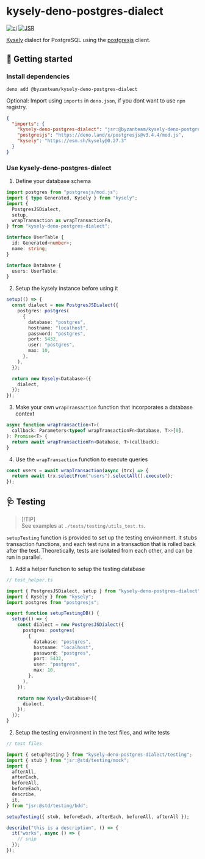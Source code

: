 # kysely-deno-postgres-dialect

[![ci](https://github.com/Byzanteam/kysely_deno_postgres_dialect/actions/workflows/ci.yml/badge.svg)](https://github.com/Byzanteam/kysely_deno_postgres_dialect/actions/workflows/ci.yml)
[![JSR](https://jsr.io/badges/@byzanteam/kysely-deno-postgres-dialect)](https://jsr.io/@byzanteam/kysely-deno-postgres-dialect)

[Kysely](https://github.com/kysely-org/kysely) dialect for PostgreSQL using the
[postgresjs](https://github.com/porsager/postgres) client.

## 🚀 Getting started

### Install dependencies

```
deno add @byzanteam/kysely-deno-postgres-dialect
```

Optional: Import using `imports` in `deno.json`, if you dont want to use `npm`
registry.

```json
{
  "imports": {
    "kysely-deno-postgres-dialect": "jsr:@byzanteam/kysely-deno-postgres-dialect",
    "postgresjs": "https://deno.land/x/postgresjs@v3.4.4/mod.js",
    "kysely": "https://esm.sh/kysely@0.27.3"
  }
}
```

### Use kysely-deno-postgres-dialect

1. Define your database schema

```typescript
import postgres from "postgresjs/mod.js";
import { type Generated, Kysely } from "kysely";
import {
  PostgresJSDialect,
  setup,
  wrapTransaction as wrapTransactionFn,
} from "kysely-deno-postgres-dialect";

interface UserTable {
  id: Generated<number>;
  name: string;
}

interface Database {
  users: UserTable;
}
```

2. Setup the kysely instance before using it

```typescript
setup(() => {
  const dialect = new PostgresJSDialect({
    postgres: postgres(
      {
        database: "postgres",
        hostname: "localhost",
        password: "postgres",
        port: 5432,
        user: "postgres",
        max: 10,
      },
    ),
  });

  return new Kysely<Database>({
    dialect,
  });
});
```

3. Make your own `wrapTransaction` function that incorporates a database context

```typescript
async function wrapTransaction<T>(
  callback: Parameters<typeof wrapTransactionFn<Database, T>>[0],
): Promise<T> {
  return await wrapTransactionFn<Database, T>(callback);
}
```

4. Use the `wrapTransaction` function to execute queries

```typescript
const users = await wrapTransaction(async (trx) => {
  return await trx.selectFrom("users").selectAll().execute();
});
```

## 🩺 Testing

> [!TIP]\
> See examples at `./tests/testing/utils_test.ts`.

`setupTesting` function is provided to set up the testing environment. It stubs
transaction functions, and each test runs in a transaction that is rolled back
after the test. Theoretically, tests are isolated from each other, and can be
run in parallel.

1. Add a helper function to setup the testing database

```typescript
// test_helper.ts

import { PostgresJSDialect, setup } from "kysely-deno-postgres-dialect";
import { Kysely } from "kysely";
import postgres from "postgresjs";

export function setupTestingDB() {
  setup(() => {
    const dialect = new PostgresJSDialect({
      postgres: postgres(
        {
          database: "postgres",
          hostname: "localhost",
          password: "postgres",
          port: 5432,
          user: "postgres",
          max: 10,
        },
      ),
    });

    return new Kysely<Database>({
      dialect,
    });
  });
}
```

2. Setup the testing environment in the test files, and write tests

```typescript
// test files

import { setupTesting } from "kysely-deno-postgres-dialect/testing";
import { stub } from "jsr:@std/testing/mock";
import {
  afterAll,
  afterEach,
  beforeAll,
  beforeEach,
  describe,
  it,
} from "jsr:@std/testing/bdd";

setupTesting({ stub, beforeEach, afterEach, beforeAll, afterAll });

describe("this is a description", () => {
  it("works", async () => {
    // snip
  });
});
```
